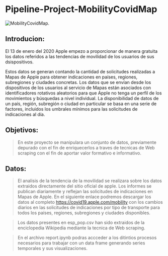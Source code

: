 # Pipeline-Project-MobilityCovidMap

![MobilityCovidMap](https://github.com/yamadajc/Pipeline-Project-MobilityCovidMap/blob/main/images/applecovid.jpg).



## Introducion:
El 13 de enero del 2020 Apple empezo a proporcionar de manera gratuita los datos referidos a las tendencias de movilidad de los usuarios de sus dsispositivos. 

Estos datos se generan contando la cantidad de solicitudes realizadas a Mapas de Apple para obtener indicaciones en países, regiones, subregiones y ciudades concretas. Los datos que se envían desde los dispositivos de los usuarios al servicio de Mapas están asociados con identificadores rotativos aleatorios para que Apple no tenga un perfil de los movimientos y búsquedas a nivel individual. La disponibilidad de datos de un país, región, subregión o ciudad en particular se basa en una serie de factores, incluidos los umbrales mínimos para las solicitudes de indicaciones al día.

## Objetivos: 
>En este proyecto se manipulara un conjunto de datos, previamente depurado con el fin de enriquecerlos a traves de tecnicas de Web scraping con el fin de aportar valor formativo e informativo.

## Datos:
>El analisis de la tendencia de la movilidad se realizara sobre los datos extraidos directamente del sitio oficial de apple. Los informes se publican diariamente y reflejan las solicitudes de indicaciones en Mapas de Apple. En el siguiente enlace podremos descargar los datos al completo https://covid19.apple.com/mobility con los cambios diarios en las solicitudes de indicaciones por tipo de transporte para todos los países, regiones, subregiones y ciudades disponibles.

>Los datos presentes en esp_pop.csv han sido extraidos de la enciclopedia Wikipedia mediante la tecnica de Web scraping.

> En el archivo report.ipynb podras accceder a los ditintios procesos necesarios para trabajar con un data frame generando series temporales y sus visualizaciones. 



